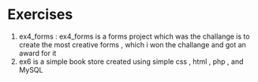 # Exercises
1) ex4_forms : ex4_forms is a forms project which was the challange is to create the most creative forms , which i won the challange and got an award for it
2) ex6 is a simple book store created using simple css , html , php , and MySQL
